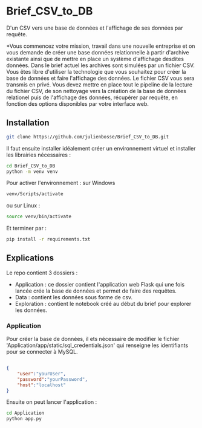 # Brief_CSV_to_DB
D'un CSV vers une base de données et l'affichage de ses données par requête.

*Vous commencez votre mission, travail dans une nouvelle entreprise et on vous demande de créer une base données relationnelle à partir d'archive existante ainsi que de mettre en place un système d'affichage desdites données. Dans le brief actuel les archives sont simulées par un fichier CSV. Vous êtes libre d'utiliser la technologie que vous souhaitez pour créer la base de données et faire l'affichage des données. Le fichier CSV vous sera transmis en privé. Vous devez mettre en place tout le pipeline de la lecture du fichier CSV, de son nettoyage vers la création de la base de données relationel puis de l'affichage des données, récupérer par requête, en fonction des options disponibles par votre interface web.

## Installation

```bash
git clone https://github.com/julienbosse/Brief_CSV_to_DB.git
```

Il faut ensuite installer idéalement créer un environnement virtuel et installer les librairies nécessaires :

```bash
cd Brief_CSV_to_DB
python -m venv venv
```

Pour activer l'environnement : sur Windows
```bash
venv/Scripts/activate
```

ou sur Linux :
```bash
source venv/bin/activate
```

Et terminer par :
```bash
pip install -r requirements.txt
```

## Explications

Le repo contient 3 dossiers :

- Application : ce dossier contient l'application web Flask qui une fois lancée crée la base de données et permet de faire des requêtes.
- Data : contient les données sous forme de csv.
- Exploration : contient le notebook créé au début du brief pour explorer les données.

### Application

Pour créer la base de données, il ets nécessaire de modifier le fichier 'Application/app/static/sql_credentials.json' qui renseigne les identifiants pour se connecter à MySQL.

```json

{
    "user":"yourUser",
    "password":"yourPassword",
    "host":"localhost"
}

```

Ensuite on peut lancer l'application :

```bash
cd Application
python app.py
```
